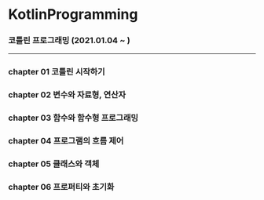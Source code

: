 # KotlinProgramming
### 코틀린 프로그래밍 (2021.01.04 ~ )
---
### chapter 01 코틀린 시작하기
### chapter 02 변수와 자료형, 연산자
### chapter 03 함수와 함수형 프로그래밍
### chapter 04 프로그램의 흐름 제어
### chapter 05 클래스와 객체
### chapter 06 프로퍼티와 초기화
